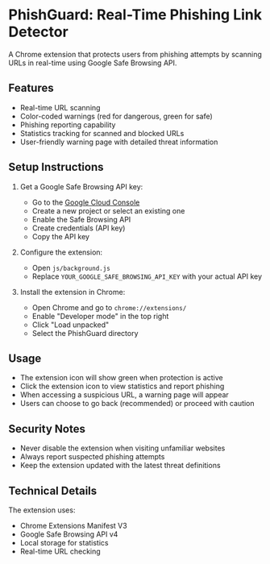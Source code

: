 # PhishGuard: Real-Time Phishing Link Detector

A Chrome extension that protects users from phishing attempts by scanning URLs in real-time using Google Safe Browsing API.

## Features

- Real-time URL scanning
- Color-coded warnings (red for dangerous, green for safe)
- Phishing reporting capability
- Statistics tracking for scanned and blocked URLs
- User-friendly warning page with detailed threat information

## Setup Instructions

1. Get a Google Safe Browsing API key:
   - Go to the [Google Cloud Console](https://console.cloud.google.com/)
   - Create a new project or select an existing one
   - Enable the Safe Browsing API
   - Create credentials (API key)
   - Copy the API key

2. Configure the extension:
   - Open `js/background.js`
   - Replace `YOUR_GOOGLE_SAFE_BROWSING_API_KEY` with your actual API key

3. Install the extension in Chrome:
   - Open Chrome and go to `chrome://extensions/`
   - Enable "Developer mode" in the top right
   - Click "Load unpacked"
   - Select the PhishGuard directory

## Usage

- The extension icon will show green when protection is active
- Click the extension icon to view statistics and report phishing
- When accessing a suspicious URL, a warning page will appear
- Users can choose to go back (recommended) or proceed with caution

## Security Notes

- Never disable the extension when visiting unfamiliar websites
- Always report suspected phishing attempts
- Keep the extension updated with the latest threat definitions

## Technical Details

The extension uses:
- Chrome Extensions Manifest V3
- Google Safe Browsing API v4
- Local storage for statistics
- Real-time URL checking
